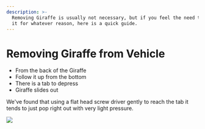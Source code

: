 ```yaml
---
description: >-
  Removing Giraffe is usually not necessary, but if you feel the need to remove
  it for whatever reason, here is a quick guide.
---
```


# Removing Giraffe from Vehicle

* From the back of the Giraffe
* Follow it up from the bottom
* There is a tab to depress
* Giraffe slides out

We've found that using a flat head screw driver gently to reach the tab it tends to just pop right out with very light pressure.

![](../../../.gitbook/assets/image%20%282%29.png)

